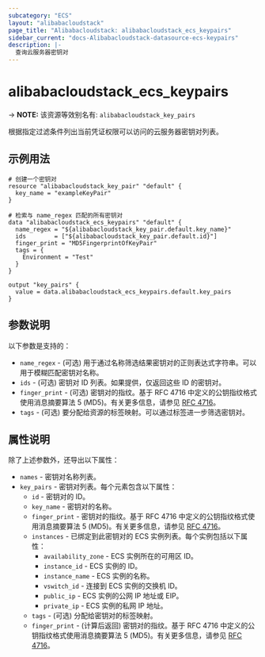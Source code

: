 ```yaml
---
subcategory: "ECS"
layout: "alibabacloudstack"
page_title: "Alibabacloudstack: alibabacloudstack_ecs_keypairs"
sidebar_current: "docs-Alibabacloudstack-datasource-ecs-keypairs"
description: |- 
  查询云服务器密钥对
---
```


# alibabacloudstack_ecs_keypairs
-> **NOTE:** 该资源等效别名有: `alibabacloudstack_key_pairs`

根据指定过滤条件列出当前凭证权限可以访问的云服务器密钥对列表。

## 示例用法

```hcl
# 创建一个密钥对
resource "alibabacloudstack_key_pair" "default" {
  key_name = "exampleKeyPair"
}

# 检索与 name_regex 匹配的所有密钥对
data "alibabacloudstack_ecs_keypairs" "default" {
  name_regex = "${alibabacloudstack_key_pair.default.key_name}"
  ids        = ["${alibabacloudstack_key_pair.default.id}"]
  finger_print = "MD5FingerprintOfKeyPair"
  tags = {
    Environment = "Test"
  }
}

output "key_pairs" {
  value = data.alibabacloudstack_ecs_keypairs.default.key_pairs
}
```

## 参数说明

以下参数是支持的：

* `name_regex` - (可选) 用于通过名称筛选结果密钥对的正则表达式字符串。可以用于模糊匹配密钥对名称。
* `ids` - (可选) 密钥对 ID 列表。如果提供，仅返回这些 ID 的密钥对。
* `finger_print` - (可选) 密钥对的指纹。基于 RFC 4716 中定义的公钥指纹格式使用消息摘要算法 5 (MD5)。有关更多信息，请参见 [RFC 4716](https://tools.ietf.org/html/rfc4716)。
* `tags` - (可选) 要分配给资源的标签映射。可以通过标签进一步筛选密钥对。

## 属性说明

除了上述参数外，还导出以下属性：

* `names` - 密钥对名称列表。
* `key_pairs` - 密钥对列表。每个元素包含以下属性：
  * `id` - 密钥对的 ID。
  * `key_name` - 密钥对的名称。
  * `finger_print` - 密钥对的指纹。基于 RFC 4716 中定义的公钥指纹格式使用消息摘要算法 5 (MD5)。有关更多信息，请参见 [RFC 4716](https://tools.ietf.org/html/rfc4716)。
  * `instances` - 已绑定到此密钥对的 ECS 实例列表。每个实例包括以下属性：
    * `availability_zone` - ECS 实例所在的可用区 ID。
    * `instance_id` - ECS 实例的 ID。
    * `instance_name` - ECS 实例的名称。
    * `vswitch_id` - 连接到 ECS 实例的交换机 ID。
    * `public_ip` - ECS 实例的公网 IP 地址或 EIP。
    * `private_ip` - ECS 实例的私网 IP 地址。
  * `tags` - (可选) 分配给密钥对的标签映射。
  * `finger_print` - (计算后返回) 密钥对的指纹。基于 RFC 4716 中定义的公钥指纹格式使用消息摘要算法 5 (MD5)。有关更多信息，请参见 [RFC 4716](https://tools.ietf.org/html/rfc4716)。
